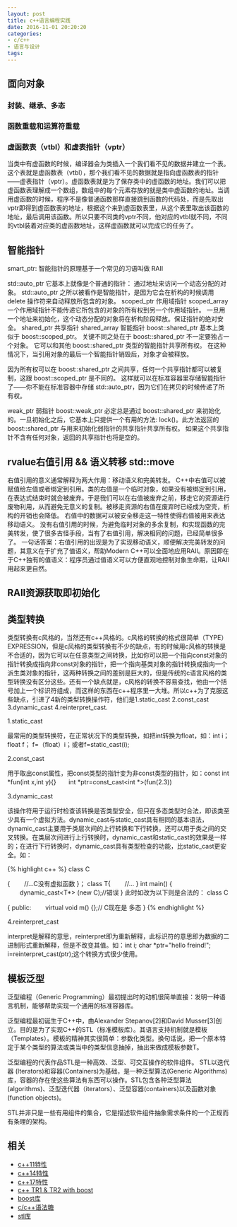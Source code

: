 ```yaml
---
layout: post
title: c++语言编程实践
date: 2016-11-01 20:20:20
categories:
- c/c++
- 语言与设计
tags:
---
```


## 面向对象

### 封装、继承、多态

### 函数重载和运算符重载

### 虚函数表（vtbl）和虚表指针（vptr）

当类中有虚函数的时候，编译器会为类插入一个我们看不见的数据并建立一个表。这个表就是虚函数表（vtbl），那个我们看不见的数据就是指向虚函数表的指针——虚表指针（vptr）。虚函数表就是为了保存类中的虚函数的地址。我们可以把虚函数表理解成一个数组，数组中的每个元素存放的就是类中虚函数的地址。当调用虚函数的时候，程序不是像普通函数那样直接跳到函数的代码处，而是先取出vptr即得到虚函数表的地址，根据这个来到虚函数表里，从这个表里取出该函数的地址，最后调用该函数。所以只要不同类的vptr不同，他对应的vtbl就不同，不同的vtbl装着对应类的虚函数地址，这样虚函数就可以完成它的任务了。

## 智能指针

smart_ptr: 智能指针的原理基于一个常见的习语叫做 RAII

std::auto_ptr
它基本上就像是个普通的指针： 通过地址来访问一个动态分配的对象。 std::auto_ptr 之所以被看作是智能指针，是因为它会在析构的时候调用 delete 操作符来自动释放所包含的对象。
scoped_ptr 作用域指针 scoped_array 一个作用域指针不能传递它所包含的对象的所有权到另一个作用域指针。 一旦用一个地址来初始化，这个动态分配的对象将在析构阶段释放。保证指针的绝对安全。
shared_ptr 共享指针 shared_array 智能指针 boost::shared_ptr 基本上类似于 boost::scoped_ptr。 关键不同之处在于 boost::shared_ptr 不一定要独占一个对象。 它可以和其他 boost::shared_ptr 类型的智能指针共享所有权。 在这种情况下，当引用对象的最后一个智能指针销毁后，对象才会被释放。

因为所有权可以在 boost::shared_ptr 之间共享，任何一个共享指针都可以被复制，这跟 boost::scoped_ptr 是不同的。 这样就可以在标准容器里存储智能指针了——你不能在标准容器中存储 std::auto_ptr，因为它们在拷贝的时候传递了所有权。

weak_ptr 弱指针 boost::weak_ptr 必定总是通过 boost::shared_ptr 来初始化的。一旦初始化之后，它基本上只提供一个有用的方法: lock()。此方法返回的boost::shared_ptr 与用来初始化弱指针的共享指针共享所有权。 如果这个共享指针不含有任何对象，返回的共享指针也将是空的。

## rvalue右值引用 && 语义转移 std::move

右值引用的意义通常解释为两大作用：移动语义和完美转发。
C++中右值可以被赋值给左值或者绑定到引用。类的右值是一个临时对象，如果没有被绑定到引用，在表达式结束时就会被废弃。于是我们可以在右值被废弃之前，移走它的资源进行废物利用，从而避免无意义的复制。被移走资源的右值在废弃时已经成为空壳，析构的开销也会降低。
右值中的数据可以被安全移走这一特性使得右值被用来表达移动语义。
没有右值引用的时候，为避免临时对象的多余复制，和实现函数的完美转发，使了很多古怪手段，当有了右值引用，解决相同的问题，已经简单很多了。
一句话答案：右值引用的出现是为了实现移动语义，顺便解决完美转发的问题，其意义在于扩充了值语义，帮助Modern C++可以全面地应用RAII。原因即在于C++独有的值语义：程序员通过值语义可以方便直观地控制对象生命期，让RAII用起来更自然。

## RAII资源获取即初始化

## 类型转换

类型转换有c风格的，当然还有c++风格的。c风格的转换的格式很简单（TYPE）EXPRESSION，但是c风格的类型转换有不少的缺点，有的时候用c风格的转换是不合适的，因为它可以在任意类型之间转换，比如你可以把一个指向const对象的指针转换成指向非const对象的指针，把一个指向基类对象的指针转换成指向一个派生类对象的指针，这两种转换之间的差别是巨大的，但是传统的c语言风格的类型转换没有区分这些。还有一个缺点就是，c风格的转换不容易查找，他由一个括号加上一个标识符组成，而这样的东西在c++程序里一大堆。所以c++为了克服这些缺点，引进了4新的类型转换操作符，他们是1.static_cast  2.const_cast  3.dynamic_cast  4.reinterpret_cast.

1.static_cast

最常用的类型转换符，在正常状况下的类型转换，如把int转换为float，如：int i；float f； f=（float）i；或者f=static_cast<float>(i);

2.const_cast

用于取出const属性，把const类型的指针变为非const类型的指针，如：const int *fun(int x,int y){}　　int *ptr=const_cast<int *>(fun(2.3))

3.dynamic_cast

该操作符用于运行时检查该转换是否类型安全，但只在多态类型时合法，即该类至少具有一个虚拟方法。dynamic_cast与static_cast具有相同的基本语法，dynamic_cast主要用于类层次间的上行转换和下行转换，还可以用于类之间的交叉转换。在类层次间进行上行转换时，dynamic_cast和static_cast的效果是一样的；在进行下行转换时，dynamic_cast具有类型检查的功能，比static_cast更安全。如：

{% highlight c++ %}
class C

{
　　//…C没有虚拟函数
}；
class T{
　　//…
}
int main()
{
　　dynamic_cast<T*> (new C);//错误
}
此时如改为以下则是合法的：
class C

{
public:
　　virtual void m() {};// C现在是 多态
}
{% endhighlight %}

4.reinterpret_cast

interpret是解释的意思，reinterpret即为重新解释，此标识符的意思即为数据的二进制形式重新解释，但是不改变其值。如：int i; char *ptr="hello freind!"; i=reinterpret_cast<int>(ptr);这个转换方式很少使用。

## 模板泛型

泛型编程（Generic Programming）最初提出时的动机很简单直接：发明一种语言机制，能够帮助实现一个通用的标准容器库。

泛型编程最初诞生于C++中，由Alexander Stepanov[2]和David Musser[3]创立。目的是为了实现C++的STL（标准模板库）。其语言支持机制就是模板（Templates）。模板的精神其实很简单：参数化类型。换句话说，把一个原本特定于某个类型的算法或类当中的类型信息抽掉，抽出来做成模板参数T。

泛型编程的代表作品STL是一种高效、泛型、可交互操作的软件组件。
STL以迭代器 (Iterators)和容器(Containers)为基础，是一种泛型算法(Generic Algorithms)库，容器的存在使这些算法有东西可以操作。STL包含各种泛型算法(algorithms)、泛型迭代器（iterators）、泛型容器(containers)以及函数对象(function objects)。

STL并非只是一些有用组件的集合，它是描述软件组件抽象需求条件的一个正规而有条理的架构。

## 相关

- [c++11特性](http://junwang.me/c/c++/cpp11.html)
- [c++14特性](http://junwang.me/c/c++/cpp14.html)
- [c++17特性](http://junwang.me/c/c++/cpp17.html)
- [c++ TR1 & TR2 with boost](http://junwang.me/c/c++/cpp-tr1.html)
- [boost库](http://junwang.me/c/c++/boost.html)
- [c/c++语法糖](http://junwang.me/c/c++/cplusplus-syntax-sugar.html)
- [stl库](http://junwang.me/c/c++/stl.html)